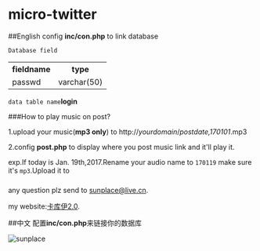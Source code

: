 micro-twitter
=================
##English
config **inc/con.php** to link database

`Database field`
<div>
    <table border="0">
      <tr>
        <th>fieldname</th>
        <th>type</th>
      </tr>
      <tr>
        <td>passwd</td>
        <td>varchar(50)</td>
      </tr>
    </table>
</div>

`data table name`**login**

###How to play music on post?

1.upload your music(**mp3 only**) to    http://*yourdomain*/*postdate,170101*.mp3

2.config **post.php** to display where you post music link and it'll play it.

exp.If today is Jan. 19th,2017.Rename your audio name to `170119` make sure it's `mp3`.Upload it to 

###

any question plz send to [sunplace@live.cn](mailto:sunplace@live.cn).

my website:[卡库伊2.0](http://www.jsunplace.com).

##中文
配置**inc/con.php**来链接你的数据库

![sunplace](http://www.jsunplace.com/copyright_by_sunplace.png)
